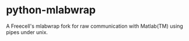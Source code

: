 python-mlabwrap
===============

A Freecell's mlabwrap fork for raw communication with Matlab(TM) using pipes
under unix.
